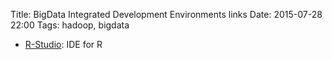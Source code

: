 Title: BigData Integrated Development Environments links
Date: 2015-07-28 22:00
Tags: hadoop, bigdata

- [R-Studio](https://github.com/rstudio/rstudio): IDE for R

